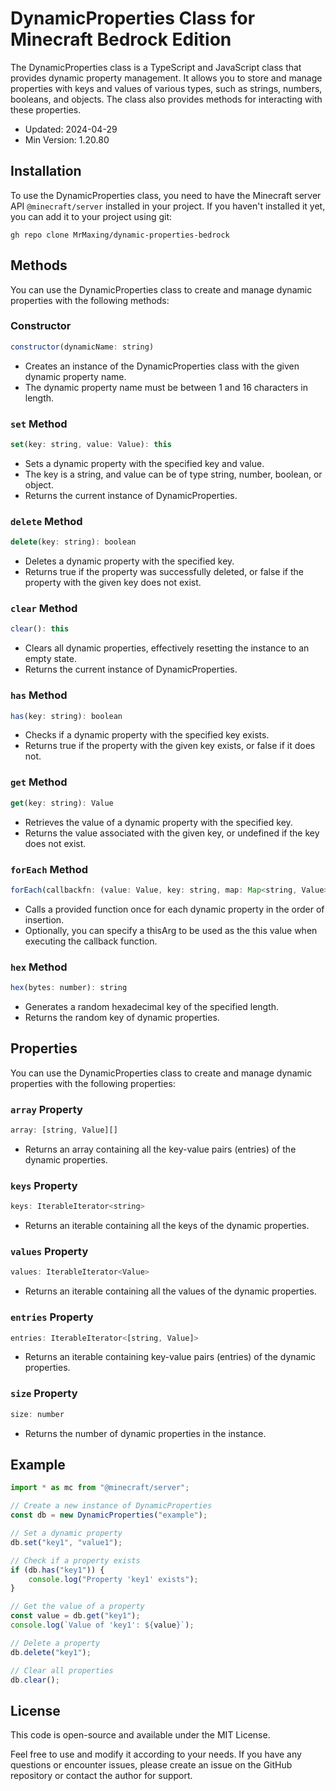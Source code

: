 # DynamicProperties Class for Minecraft Bedrock Edition
The DynamicProperties class is a TypeScript and JavaScript class that provides dynamic property management. It allows you to store and manage properties with keys and values of various types, such as strings, numbers, booleans, and objects. The class also provides methods for interacting with these properties.

* Updated: 2024-04-29
* Min Version: 1.20.80

## Installation
To use the DynamicProperties class, you need to have the Minecraft server API `@minecraft/server` installed in your project. If you haven't installed it yet, you can add it to your project using git:

```shell
gh repo clone MrMaxing/dynamic-properties-bedrock
```
## Methods
You can use the DynamicProperties class to create and manage dynamic properties with the following methods:

### Constructor
```js
constructor(dynamicName: string)
```
* Creates an instance of the DynamicProperties class with the given dynamic property name.
* The dynamic property name must be between 1 and 16 characters in length.
### `set` Method
```js
set(key: string, value: Value): this
```
* Sets a dynamic property with the specified key and value.
* The key is a string, and value can be of type string, number, boolean, or object.
* Returns the current instance of DynamicProperties.
### `delete` Method
```js
delete(key: string): boolean
```
* Deletes a dynamic property with the specified key.
* Returns true if the property was successfully deleted, or false if the property with the given key does not exist.
### `clear` Method
```ts
clear(): this
```
* Clears all dynamic properties, effectively resetting the instance to an empty state.
* Returns the current instance of DynamicProperties.
### `has` Method
```js
has(key: string): boolean
```
* Checks if a dynamic property with the specified key exists.
* Returns true if the property with the given key exists, or false if it does not.
### `get` Method
```js
get(key: string): Value
```
* Retrieves the value of a dynamic property with the specified key.
* Returns the value associated with the given key, or undefined if the key does not exist.
### `forEach` Method
```js
forEach(callbackfn: (value: Value, key: string, map: Map<string, Value>) => void, thisArg?: any): void
```
* Calls a provided function once for each dynamic property in the order of insertion.
* Optionally, you can specify a thisArg to be used as the this value when executing the callback function.
### `hex` Method
```js
hex(bytes: number): string
```
* Generates a random hexadecimal key of the specified length.
* Returns the random key of dynamic properties.
## Properties
You can use the DynamicProperties class to create and manage dynamic properties with the following properties:
### `array` Property
```js
array: [string, Value][]
```
* Returns an array containing all the key-value pairs (entries) of the dynamic properties.
### `keys` Property
```js
keys: IterableIterator<string>
```
* Returns an iterable containing all the keys of the dynamic properties.
### `values` Property
```js
values: IterableIterator<Value>
```
* Returns an iterable containing all the values of the dynamic properties.
### `entries` Property
```js
entries: IterableIterator<[string, Value]>
```
* Returns an iterable containing key-value pairs (entries) of the dynamic properties.
### `size` Property
```js
size: number
```
* Returns the number of dynamic properties in the instance.
## Example
```js
import * as mc from "@minecraft/server";

// Create a new instance of DynamicProperties
const db = new DynamicProperties("example");

// Set a dynamic property
db.set("key1", "value1");

// Check if a property exists
if (db.has("key1")) {
    console.log("Property 'key1' exists");
}

// Get the value of a property
const value = db.get("key1");
console.log(`Value of 'key1': ${value}`);

// Delete a property
db.delete("key1");

// Clear all properties
db.clear();
```
## License
This code is open-source and available under the MIT License.

Feel free to use and modify it according to your needs. If you have any questions or encounter issues, please create an issue on the GitHub repository or contact the author for support.